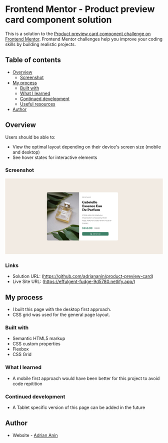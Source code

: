 # Frontend Mentor - Product preview card component solution

This is a solution to the [Product preview card component challenge on Frontend Mentor](https://www.frontendmentor.io/challenges/product-preview-card-component-GO7UmttRfa). Frontend Mentor challenges help you improve your coding skills by building realistic projects.

## Table of contents

- [Overview](#overview)
  - [Screenshot](#screenshot)
- [My process](#my-process)
  - [Built with](#built-with)
  - [What I learned](#what-i-learned)
  - [Continued development](#continued-development)
  - [Useful resources](#useful-resources)
- [Author](#author)

## Overview

Users should be able to:

- View the optimal layout depending on their device's screen size (mobile and desktop)
- See hover states for interactive elements

### Screenshot

![](./images/screenshot.png)

### Links

- Solution URL: (https://github.com/adriananin/product-preview-card)
- Live Site URL: (https://effulgent-fudge-9d5780.netlify.app/)

## My process

- I built this page with the desktop first approach.
- CSS grid was used for the general page layout.

### Built with

- Semantic HTML5 markup
- CSS custom properties
- Flexbox
- CSS Grid

### What I learned

- A mobile first approach would have been better for this project to avoid code repitition

### Continued development

- A Tablet specific version of this page can be added in the future

## Author

- Website - [Adrian Anin](https://adriananin.github.io/anin-blog-odyssey/)
